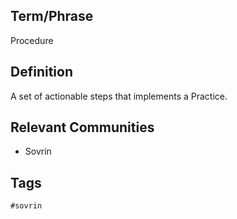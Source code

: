 ## Term/Phrase
Procedure

## Definition
A set of actionable steps that implements a Practice.

## Relevant Communities
* Sovrin

## Tags
```
#sovrin
```
